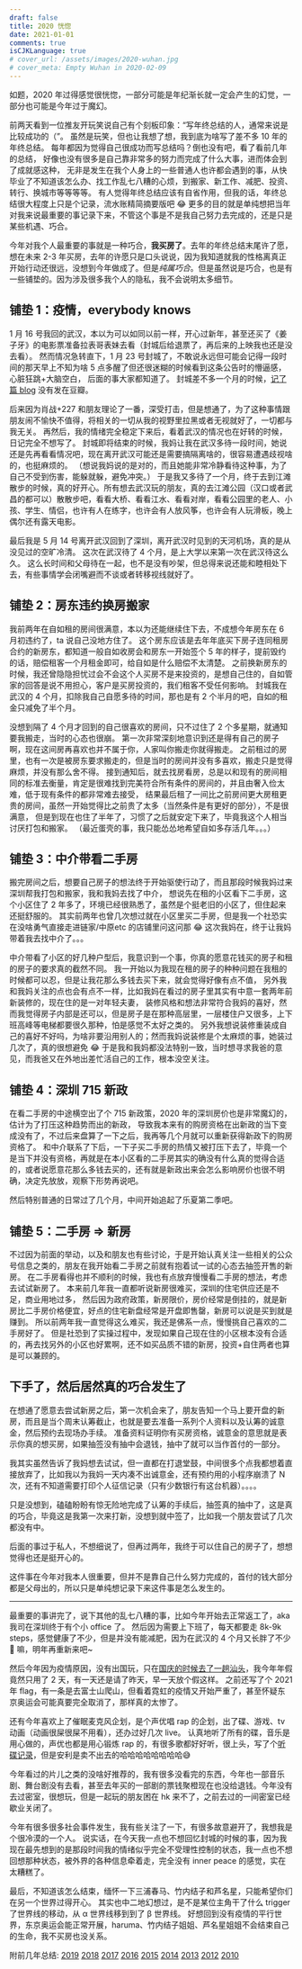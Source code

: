 ```yaml
---
draft: false
title: 2020 恍惚
date: 2021-01-01
comments: true
isCJKLanguage: true
# cover_url: /assets/images/2020-wuhan.jpg
# cover_meta: Empty Wuhan in 2020-02-09
---
```


如题，2020 年过得感觉很恍惚，一部分可能是年纪渐长就一定会产生的幻觉，一部分也可能是今年过于魔幻。

前两天看到一位推友开玩笑说自己有个刻板印象：“写年终总结的人，通常来说是比较成功的（”。
虽然是玩笑，但也让我想了想，我到底为啥写了差不多 10 年的年终总结。
每年都因为觉得自己很成功而写总结吗？倒也没有吧，看了看前几年的总结，
好像也没有很多是自己靠非常多的努力而完成了什么大事，进而体会到了成就感这种，
无非是发生在我个人身上的一些普通人也许都会遇到的事，从快毕业了不知道该怎么办、找工作乱七八糟的心烦，到搬家、新工作、减肥、投资、转行、换城市等等等等。
有人觉得年终总结应该有自省作用，但我的话，年终总结很大程度上只是个记录，流水账精简摘要版吧 😂
更多的目的就是单纯想把当年对我来说最重要的事记录下来，不管这个事是不是我自己努力去完成的，还是只是某些机遇、巧合。

今年对我个人最重要的事就是一种巧合，**我买房了**。去年的年终总结末尾许了愿，想在未来 2-3 年买房，去年的许愿只是口头说说，因为我知道就我的性格离真正开始行动还很远，没想到今年做成了。但是*纯属巧合*。但是虽然说是巧合，也是有一些铺垫的。因为涉及很多我个人的隐私，我不会说明太多细节。

## 铺垫 1：疫情，everybody knows

1 月 16 号我回的武汉，本以为可以如同以前一样，开心过新年，甚至还买了《姜子牙》的电影票准备拉表哥表妹去看（封城后给退票了，再后来的上映我也还是没去看）。
然而情况急转直下，1 月 23 号封城了，不敢说永远但可能会记得一段时间的那天早上不知为啥 5 点多醒了但还很迷糊的时候看到这条公告时的懵逼感，心脏狂跳+大脑空白， 后面的事大家都知道了。
封城差不多一个月的时候，[记了篇 blog](https://zhuzi.dev/2020/02/21/running-inoshishi/) 没有发在豆瓣。

后来因为肖战+227 和朋友理论了一番，深受打击，但是想通了，为了这种事情跟朋友闹不愉快不值得，将相关的一切从我的视野里拉黑或者无视就好了，一切都与我无关。
再然后，我的情绪完全稳定下来后，看着武汉的情况也在好转的时候，日记完全不想写了。
封城即将结束的时候，我妈让我在武汉多待一段时间，她说还是先再看看情况吧，现在离开武汉可能还是需要搞隔离啥的，很容易遭遇歧视啥的，也挺麻烦的。
（想说我妈说的是对的，而且她能非常冷静看待这种事，为了自己不受到伤害，能躲就躲，避免冲突。）
于是我又多待了一个月，终于去到江滩散步的时候，真的好开心。所有想去武汉玩的朋友，真的去江滩公园（汉口或者武昌的都可以）散散步吧，看看大桥、看看江水、看看对岸，看看公园里的老人、小孩、学生、情侣，也许有人在练字，也许会有人放风筝，也许会有人玩滑板，晚上偶尔还有露天电影。

最后我是 5 月 14 号离开武汉回到了深圳，离开武汉时见到的天河机场，真的是从没见过的空旷冷清。
这次在武汉待了 4 个月，是上大学以来第一次在武汉待这么久。
这么长时间和父母待在一起，也不是没有吵架，但总得来说还能和睦相处下去，有些事情学会闭嘴避而不谈或者转移视线就好了。

## 铺垫 2：房东违约换房搬家

我前两年在自如租的房间很满意，本以为还能继续住下去，不成想今年房东在 6 月初违约了，ta 说自己没地方住了。
这个房东应该是去年年底买下房子连同租房合约的新房东，都知道一般自如收房会和房东一开始签个 5 年的样子，提前毁约的话，赔偿租客一个月租金即可，给自如是什么赔偿不太清楚。
之前换新房东的时候，我还曾隐隐担忧过会不会这个人买房不是来投资的，是想自己住的，自如管家的回答是说不用担心，客户是买房投资的，我们租客不受任何影响。
封城我在武汉的 4 个月，扣除我自己自愿多待的时间，那也是有 2 个半月的吧，自如的租金只减免了半个月。

没想到隔了 4 个月才回到的自己很喜欢的房间，只不过住了 2 个多星期，就通知要我搬走，当时的心态也很崩。
第一次非常深刻地意识到还是得有自己的房子啊，现在这间房再喜欢也并不属于你，人家叫你搬走你就得搬走。
之前租过的房里，也有一次是被房东要求搬走的，但是当时的房间并没有多喜欢，搬走只是觉得麻烦，并没有那么舍不得。
接到通知后，就去找房看房，总是以和现有的房间相同的标准去衡量，肯定是很难找到完美符合所有条件的房间的，并且由奢入俭太难，低于现有条件的都非常难去接受，
结果最后租了一间比之前房间更大房租更贵的房间，虽然一开始觉得比之前贵了太多（当然条件是有更好的部分），不是很满意，
但是到现在也住了半年了，习惯了之后就安定下来了，毕竟我这个人相当讨厌打包和搬家。
（最近蛋壳的事，我只能怂怂地希望自如多存活几年。。。）

## 铺垫 3：中介带看二手房

搬完房间之后，想要自己房子的想法终于开始驱使行动了，而且那段时候我妈过来深圳帮我打包和搬家，我和我妈去找了中介，
想说先在租的小区看下二手房，这个小区住了 2 年多了，环境已经很熟悉了，虽然是个挺老旧的小区了，但住起来还挺舒服的。
其实前两年也曾几次想过就在小区里买二手房，但是我一个社恐实在没啥勇气直接走进链家/中原etc 的店铺里问这问那 😂
这次我妈在，终于让我妈带着我去找中介了。。。

中介带看了小区的好几种户型后，我意识到一个事，你真的愿意花钱买的房子和租的房子的要求真的截然不同。
我一开始以为我现在租的房子的种种问题在我租的时候都可以忍，但是让我花那么多钱去买下来，就会觉得好像有点不值，
另外我和我妈关注的点也会有点不一样，比如我妈在看过的房子里其实有中意一套两年前新装修的，现在住的是一对年轻夫妻，
装修风格和想法非常符合我妈的喜好，然而我觉得房子内部是还可以，但是房子是在那种高层里，一层楼住户又很多，上下班高峰等电梯都要很久那种，怕是感觉不太好之类的。
另外我想说装修重装成自己的喜好不好吗，为啥非要沿用别人的；然而我妈说装修是个太麻烦的事，她装过几次了，真的很想避免 😂
于是我和我妈都没法特别一致，当时想寻求我爸的意见，而我爸又在外地出差忙活自己的工作，根本没空关注。

## 铺垫 4：深圳 715 新政

在看二手房的中途横空出了个 715 新政策，2020 年的深圳房价也是非常魔幻的，估计为了打压这种趋势而出的新政，
导致我本来有的购房资格在出新政的当下变成没有了，不过后来盘算了一下之后，我再等几个月就可以重新获得新政下的购房资格了。
和中介联系了下后，一下子买二手房的热情又被打压下去了，毕竟一个是当下并没有资格，再就是在本小区看的二手房其实的确没有什么真的觉得合适的，或者说愿意花那么多钱去买的，还有就是新政出来会怎么影响房价也很不明确，决定先放放，观察下形势再说吧。

然后特别普通的日常过了几个月，中间开始追起了乐夏第二季吧。

## 铺垫 5：二手房 => 新房

不过因为前面的举动，以及和朋友也有些讨论，于是开始认真关注一些相关的公众号信息之类的，朋友在我开始看二手房之前就有抱着试一试的心态去抽签开售的新房。
在二手房看得也并不顺利的时候，我也有点放弃慢慢看二手房的想法，考虑去试试新房了。
本来前几年我一直都听说新房很难买，深圳的住宅供应还是不足，商业用地过多，
然后因为政府政策，新房限价，房价经常是倒挂的，就是新房比二手房价格便宜，好点的住宅新盘经常是开盘即售罄，新房可以说是买到就是赚到。
所以前两年我一直觉得这么难买，我还是佛系一点，慢慢挑自己喜欢的二手房好了。
但是社恐到了实操过程中，发现如果自己现在住的小区根本没有合适的，再去找另外的小区也好累啊，还不如买品质不错的新房，投资+自住两者也算是可以兼顾的。

## 下手了，然后居然真的巧合发生了

在想通了愿意去尝试新房之后，第一次机会来了，朋友告知一个马上要开盘的新房，而且是当个周末认筹截止，也就是要去准备一系列个人资料以及认筹的诚意金，然后预约去现场办手续。
准备资料证明你有买房资格，诚意金的意思就是表示你真的想买房，如果抽签没有抽中会退钱，抽中了就可以当作首付的一部分。

我其实虽然告诉了我妈想去试试，但一直都在打退堂鼓，中间很多个点我都想着直接放弃了，比如我以为我妈一天内凑不出诚意金，还有预约用的小程序崩溃了 N 次，还有不知道需要打印个人征信记录（只有少数银行有这台机器）。。。。

只是没想到，磕磕盼盼有惊无险地完成了认筹的手续后，抽签真的抽中了，这是真的巧合，毕竟这是我第一次来打新，没想到就中签了，比如我一个朋友尝试了几次都没有中。

后面的事过于私人，不想细说了，但再过两年，我终于可以住自己的房子了，想想觉得也还是挺开心的。

这件事在今年对我本人很重要，但并不是靠自己什么努力完成的，首付的钱大部分都是父母出的，所以只是单纯想记录下来这件事是怎么发生的。


---



最重要的事讲完了，说下其他的乱七八糟的事，比如今年开始去正常返工了，aka 我司在深圳终于有个小 office 了。
然后因为需要上下班了，每天都要走 8k-9k steps，感觉健康了不少，但是并没有能减肥，因为在武汉的 4 个月又长胖了不少 🤣 嘛，明年再重新来吧~

然后今年因为疫情原因，没有出国玩，只在[国庆的时候去了一趟汕头](https://www.douban.com/note/780063259/)，我今年年假竟然只用了 2 天，有一天还是请了昨天，早一天放个假这样。
之前还写了个 2021 年 flag，有一条是去富士山爬山，但看着霓虹的疫情又开始严重了，甚至怀疑东京奥运会可能真要完全取消了，那样真的太惨了。

还有今年喜欢上了催眠麦克风企划，是个声优唱 rap 的企划，出了碟、游戏、tv 动画（动画很屎很屎不用看），还办过好几次 live。
认真地听了所有的碟，音乐是用心做的，声优也都是用心锻炼 rap 的，有很多歌都好好听，很上头，写了个[听碟记录](https://www.douban.com/note/763128418/)，但是安利是卖不出去的哈哈哈哈哈哈哈哈😅

今年看过的片儿之类的没啥好推荐的，我有很多没看完的东西，今年也一部音乐剧、舞台剧没有去看，甚至去年买的一部剧的票钱聚橙现在也没给退钱。今年没有去过密室，很想玩，但是一起玩的朋友困在 hk 来不了，之前去过的一间密室已经歇业关闭了。

今年有很多很多社会事件发生，我有些关注了一下，有很多故意避开了，我想我是个很冷漠的一个人。
说实话，在今天我一点也不想回忆封城的时候的事，因为我现在最先想到的是那段时间我的情绪似乎完全不受理性控制的状态，我一点也不想回想那种状态，被外界的各种信息牵着走，完全没有 inner peace 的感觉，实在太糟糕了。

最后，不知道该怎么结束，缅怀一下三浦春马、竹内结子和芦名星，只能希望你们在另一个世界过得开心。
其实也中二地幻想过，是不是某位主角干了什么 trigger 了世界线的移动，从 α 世界线移到到了 β 世界线。
好想回到没有疫情的平行世界，东京奥运会能正常开展，haruma、竹内结子姐姐、芦名星姐姐不会结束自己的生命，我不买房也没关系。


附前几年总结: [2019](https://www.douban.com/note/748964476/) [2018](https://www.douban.com/note/702384268/) [2017](https://www.douban.com/note/650747131/) [2016](https://www.douban.com/note/600437210/) [2015](https://www.douban.com/note/532445213/) [2014](https://www.douban.com/note/475347560/) [2013](https://www.douban.com/note/329611675/) [2012](https://www.douban.com/note/255202347/) [2010](https://www.douban.com/note/125442027/)
